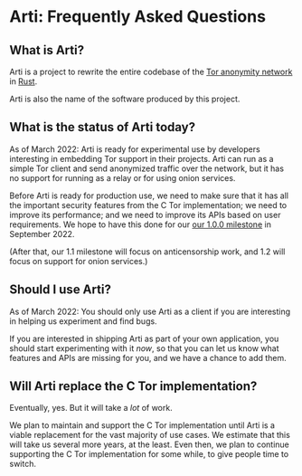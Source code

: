 # Arti: Frequently Asked Questions

## What is Arti?

Arti is a project to rewrite the entire codebase of the
[Tor anonymity network](https://torproject.org) in
[Rust](https://rustlang.org/).

Arti is also the name of the software produced by this project.

## What is the status of Arti today?

As of March 2022: Arti is ready for experimental use by developers
interesting in embedding Tor support in their projects.  Arti can run as
a simple Tor client and send anonymized traffic over the network, but it
has no support for running as a relay or for using onion services.

Before Arti is ready for production use, we need to make sure that it
has all the important security features from the C Tor implementation; we
need to improve its performance; and we need to improve its APIs based
on user requirements.  We hope to have this done for our
[our 1.0.0 milestone](https://gitlab.torproject.org/tpo/core/arti/-/milestones/8#tab-issues) in September 2022.

(After that, our 1.1 milestone will focus on anticensorship work,
and 1.2 will focus on support for onion services.)

## Should I use Arti?

As of March 2022: You should only use Arti as a client if you are
interesting in helping us experiment and find bugs.

If you are interested in shipping Arti as part of your own application,
you should start experimenting with it _now_, so that you can let us
know what features and APIs are missing for you, and we have a chance to
add them.

## Will Arti replace the C Tor implementation?

Eventually, yes.  But it will take a _lot_ of work.

We plan to maintain and support the C Tor implementation until Arti is a
viable replacement for the vast majority of use cases.  We estimate that
this will take us several more years, at the least.  Even then, we plan
to continue supporting the C Tor implementation for some while, to give
people time to switch.

